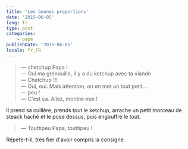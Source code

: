 ```yaml
---
title: 'Les bonnes proportions'
date: '2015-06-05'
lang: fr
type: post
categories:
    - papa
publishDate: '2015-06-05'
locale: fr_FR
---
```


> — chetchup Papa !  
> — Oui ma grenouille, il y a du ketchup avec ta viande  
> — Chetchup !!!  
> — Oui, oui. Mais attention, on en met un tout petit...  
> — peu !  
> — C'est ça. Allez, montre-moi !

Il prend sa cuillère, prends tout le ketchup, arrache un petit morceau de steack haché et le pose dessus, puis engouffre le tout.

> — Touttipeu Papa, touttipeu !

Répète-t-il, très fier d'avoir compris la consigne.
